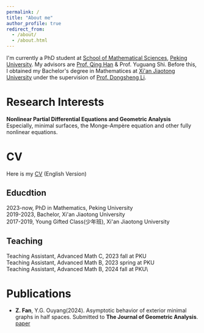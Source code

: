 ```yaml
---
permalink: /
title: "About me"
author_profile: true
redirect_from: 
  - /about/
  - /about.html
---
```


I'm currently a PhD student at [School of Mathematical Sciences](https://www.math.pku.edu.cn/index.htm), [Peking University](https://www.pku.edu.cn). My advisors are [Prof. Qing Han](https://math.nd.edu/people/faculty/qing-han/) & Prof. Yuguang Shi. Before this, I obtained my Bachelor's degree in Mathematices at [Xi'an Jiaotong University](http://math.xjtu.edu.cn) under the supervision of [Prof. Dongsheng Li](http://gr.xjtu.edu.cn/web/lidsh).

Research Interests
======
**Nonlinear Partial Differential Equations and Geometric Analysis** \
Especially, minimal surfaces, the Monge-Ampère equation and other fully nonlinear equations.

CV
======
Here is my [CV](https://fanzheny.github.io/files/CV.pdf) (English Version)


Educdtion
------
2023-now, PhD in Mathematics, Peking University\
2019-2023, Bachelor, Xi'an Jiaotong University\
2017-2019, Young Gifted Class(少年班), Xi'an Jiaotong University


Teaching
------
Teaching Assistant, Advanced Math C, 2023 fall at PKU\
Teaching Assistant, Advanced Math B, 2023 spring at PKU\
Teaching Assistant, Advanced Math B, 2024 fall at PKU\

Publications
======
- **Z. Fan**, Y.G. Ouyang(2024). Asymptotic behavior of exterior minimal graphs in half spaces. Submitted to **The Journal of Geometric Analysis**. [paper](https://fanzheny.github.io/files/exterior_MSE.pdf)
